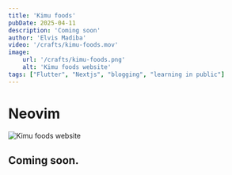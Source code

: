 ```yaml
---
title: 'Kimu foods'
pubDate: 2025-04-11
description: 'Coming soon'
author: 'Elvis Madiba'
video: '/crafts/kimu-foods.mov'
image:
    url: '/crafts/kimu-foods.png'
    alt: 'Kimu foods website'
tags: ["Flutter", "Nextjs", "blogging", "learning in public"]
---
```

# Neovim

![Kimu foods website](/crafts/kimu-foods.png)

## Coming soon.